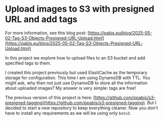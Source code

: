 Upload images to S3 with presigned URL and add tags
============================

For more information, see this blog post:
[https://pabis.eu/blog/2025-05-02-Tag-S3-Objects-Presigned-URL-Upload.html](https://pabis.eu/blog/2025-05-02-Tag-S3-Objects-Presigned-URL-Upload.html)
[]()

In this project we explore how to upload files to an S3 bucket and add specified
tags to them.

I created this project previously but used ElastiCache as the temporary storage
for configuration. This time I am using DynamoDB with TTL. You might ask, why
then not just use DynamoDB to store all the information about uploaded images?
My answer is very simple: tags are free!

The previous version of this project is here:
[https://github.com/ppabis/s3-presigned-tagging](https://github.com/ppabis/s3-presigned-tagging).
But I decided to start a new repository to keep everything cleaner. Now you
don't have to install any requirements as we will be using only `boto3`.
